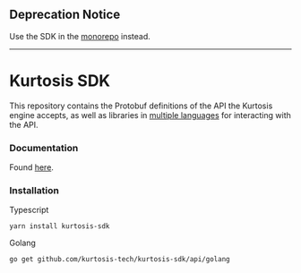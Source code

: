 ## Deprecation Notice

Use the SDK in the [monorepo](https://github.com/kurtosis-tech/kurtosis/tree/main/api) instead.

---

Kurtosis SDK
=====================
This repository contains the Protobuf definitions of the API the Kurtosis engine accepts, as well as libraries in [multiple languages](./api/supported-languages.txt) for interacting with the API.

### Documentation
Found [here](https://docs.kurtosis.com/sdk).

### Installation
Typescript

```
yarn install kurtosis-sdk
```

Golang
```
go get github.com/kurtosis-tech/kurtosis-sdk/api/golang
```
